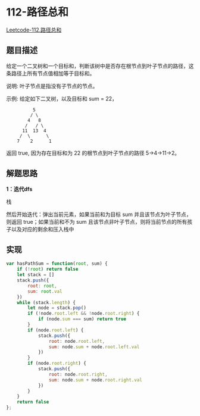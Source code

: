 # 112-路径总和

[Leetcode-112.路径总和](https://leetcode-cn.com/problems/path-sum/)

## 题目描述

给定一个二叉树和一个目标和，判断该树中是否存在根节点到叶子节点的路径，这条路径上所有节点值相加等于目标和。

说明: 叶子节点是指没有子节点的节点。

示例: 
给定如下二叉树，以及目标和 sum = 22，

              5
             / \
            4   8
           /   / \
          11  13  4
         /  \      \
        7    2      1
返回 true, 因为存在目标和为 22 的根节点到叶子节点的路径 5->4->11->2。

## 解题思路

**1：迭代dfs**

栈

然后开始迭代：弹出当前元素，如果当前和为目标 sum 并且该节点为叶子节点，则返回 true；如果当前和不为 sum 且该节点非叶子节点，则将当前节点的所有孩子以及对应的剩余和压入栈中

## 实现

````javascript
var hasPathSum = function(root, sum) {
    if (!root) return false
    let stack = []
    stack.push({
        root: root,
        sum: root.val
    })
    while (stack.length) {
        let node = stack.pop()
        if (!node.root.left && !node.root.right) {
            if (node.sum === sum) return true
        }
        if (node.root.left) {
            stack.push({
                root: node.root.left,
                sum: node.sum + node.root.left.val
            })
        }
        if (node.root.right) {
            stack.push({
                root: node.root.right,
                sum: node.sum + node.root.right.val
            })
        }
    }
    return false
};
````

